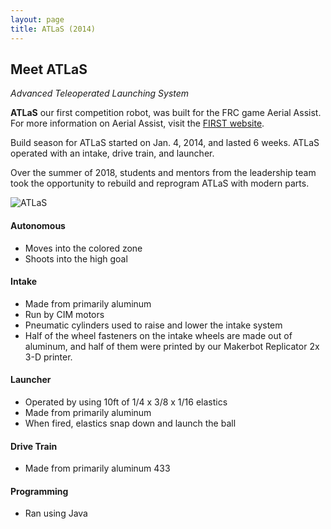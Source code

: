 ```yaml
---
layout: page
title: ATLaS (2014)
---
```


## Meet ATLaS
_Advanced Teleoperated Launching System_

**ATLaS** our first competition robot, was built for the FRC game Aerial Assist. For more information on Aerial Assist, visit the [FIRST website](https://www.usfirst.org/uploadedFiles/About_Us/Media_Center/FRC_Assets/2014_FRC_Game_1page.pdf.%20).

Build season for ATLaS started on Jan. 4, 2014, and lasted 6 weeks. ATLaS operated with an intake, drive train, and launcher.

Over the summer of 2018, students and mentors from the leadership team took the opportunity to rebuild and reprogram ATLaS with modern parts.

<img src="{{ site.baseurl }}{% link assets/images/2014/atlas.jpg %}" alt="ATLaS">

#### Autonomous
- Moves into the colored zone
- Shoots into the high goal

#### Intake
- Made from primarily aluminum
- Run by CIM motors
- Pneumatic cylinders used to raise and lower the intake system
- Half of the wheel fasteners on the intake wheels are made out of aluminum, and half of them were printed by our Makerbot Replicator 2x 3-D printer.

#### Launcher
- Operated by using 10ft of 1/4 x 3/8 x 1/16 elastics
- Made from primarily aluminum
- When fired, elastics snap down and launch the ball

#### Drive Train
- Made from primarily aluminum 433

#### Programming
- Ran using Java
